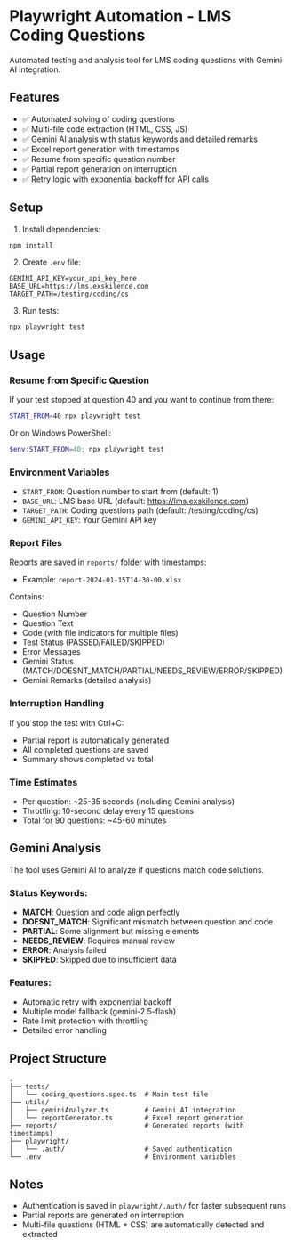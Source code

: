 # Playwright Automation - LMS Coding Questions

Automated testing and analysis tool for LMS coding questions with Gemini AI integration.

## Features

- ✅ Automated solving of coding questions
- ✅ Multi-file code extraction (HTML, CSS, JS)
- ✅ Gemini AI analysis with status keywords and detailed remarks
- ✅ Excel report generation with timestamps
- ✅ Resume from specific question number
- ✅ Partial report generation on interruption
- ✅ Retry logic with exponential backoff for API calls

## Setup

1. Install dependencies:
```bash
npm install
```

2. Create `.env` file:
```env
GEMINI_API_KEY=your_api_key_here
BASE_URL=https://lms.exskilence.com
TARGET_PATH=/testing/coding/cs
```

3. Run tests:
```bash
npx playwright test
```

## Usage

### Resume from Specific Question

If your test stopped at question 40 and you want to continue from there:

```bash
START_FROM=40 npx playwright test
```

Or on Windows PowerShell:
```powershell
$env:START_FROM=40; npx playwright test
```

### Environment Variables

- `START_FROM`: Question number to start from (default: 1)
- `BASE_URL`: LMS base URL (default: https://lms.exskilence.com)
- `TARGET_PATH`: Coding questions path (default: /testing/coding/cs)
- `GEMINI_API_KEY`: Your Gemini API key

### Report Files

Reports are saved in `reports/` folder with timestamps:
- Example: `report-2024-01-15T14-30-00.xlsx`

Contains:
- Question Number
- Question Text
- Code (with file indicators for multiple files)
- Test Status (PASSED/FAILED/SKIPPED)
- Error Messages
- Gemini Status (MATCH/DOESNT_MATCH/PARTIAL/NEEDS_REVIEW/ERROR/SKIPPED)
- Gemini Remarks (detailed analysis)

### Interruption Handling

If you stop the test with Ctrl+C:
- Partial report is automatically generated
- All completed questions are saved
- Summary shows completed vs total

### Time Estimates

- Per question: ~25-35 seconds (including Gemini analysis)
- Throttling: 10-second delay every 15 questions
- Total for 90 questions: ~45-60 minutes

## Gemini Analysis

The tool uses Gemini AI to analyze if questions match code solutions.

### Status Keywords:
- **MATCH**: Question and code align perfectly
- **DOESNT_MATCH**: Significant mismatch between question and code
- **PARTIAL**: Some alignment but missing elements
- **NEEDS_REVIEW**: Requires manual review
- **ERROR**: Analysis failed
- **SKIPPED**: Skipped due to insufficient data

### Features:
- Automatic retry with exponential backoff
- Multiple model fallback (gemini-2.5-flash)
- Rate limit protection with throttling
- Detailed error handling

## Project Structure

```
.
├── tests/
│   └── coding_questions.spec.ts  # Main test file
├── utils/
│   ├── geminiAnalyzer.ts         # Gemini AI integration
│   └── reportGenerator.ts        # Excel report generation
├── reports/                      # Generated reports (with timestamps)
├── playwright/
│   └── .auth/                    # Saved authentication
└── .env                          # Environment variables
```

## Notes

- Authentication is saved in `playwright/.auth/` for faster subsequent runs
- Partial reports are generated on interruption
- Multi-file questions (HTML + CSS) are automatically detected and extracted
